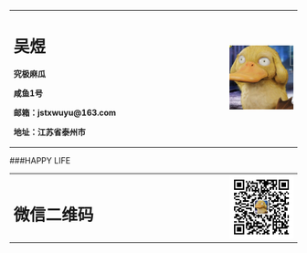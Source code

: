 <table border="0">
  <tr>
    <td width="75%">
      <h1>吴煜</h1>
      <p><b>究极麻瓜</b></p>
      <p><b>咸鱼1号</b></p>
      <p><b>邮箱：jstxwuyu@163.com</b></p>
      <p><b>地址：江苏省泰州市</b></p>
    </td>
    <td width="25%">
      <img src="/zhengjianzhao.jpg" width="100%">      
    </td>
</table>
###HAPPY LIFE
<table border="0">
  <tr>
    <td width="75%">
      <h1>微信二维码</h1>
      <p><b></b></p>
      <p><b></b></p>
      <p><b></b></p>
      <p><b></b></p>
    </td>
    <td width="25%">
      <img src="/1.jpg" width="100%">      
    </td>
</table>
